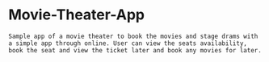 # Movie-Theater-App

	Sample app of a movie theater to book the movies and stage drams with a simple app through online. User can view the seats availability, book the seat and view the ticket later and book any movies for later.  
